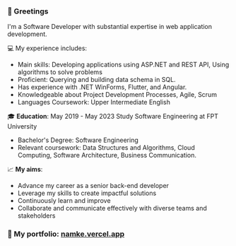 ### 👋 Greetings

 I'm a Software Developer with substantial expertise in web application development.


💻 My experience includes:
- Main skills: Developing applications using ASP.NET and REST API, Using algorithms to solve problems
- Proficient: Querying and building data schema in SQL.
- Has experience with .NET WinForms, Flutter, and Angular.
- Knowledgeable about Project Development Processes, Agile, Scrum
- Languages Coursework: Upper Intermediate English

🎓 **Education**: May 2019 - May 2023 Study Software Engineering at FPT University
- Bachelor's Degree: Software Engineering
- Relevant coursework: Data Structures and Algorithms, Cloud Computing, Software Architecture, Business Communication.

📈 **My aims**:
- Advance my career as a senior back-end developer
- Leverage my skills to create impactful solutions
- Continuously learn and improve
- Collaborate and communicate effectively with diverse teams and stakeholders


### 🎯 My portfolio: [namke.vercel.app](https://namke.vercel.app/)
